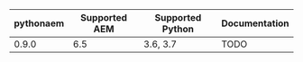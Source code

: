 | pythonaem | Supported AEM | Supported Python | Documentation |
|--------|---------------|------------------|---------------|
| 0.9.0  | 6.5           | 3.6, 3.7         | TODO          |